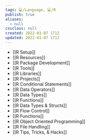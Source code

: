 ```yaml
---
tags: 💻️/Language, 💻️/R
publish: true
aliases:
  - null
cssclass: null
created: 2022-01-07 1712
updated: 2022-01-07 1712
---
```


- [[R Setup]]
- [[R Resources]]
- [[R Package Development]]
- [[R Tools]]
- [[R Libraries]]
- [[R Projects]]
- [[R Conditional Statements]]
- [[R Data Operators]]
- [[R Data Types]]
- [[R Functions]]
- [[R Data Types & Structs]]
- [[R Flow Control]]
- [[R Functions]]
- [[R Object Oriented Programming]]
- [[R File Handling]]
- [[R Tips, Tricks, & Hacks]]